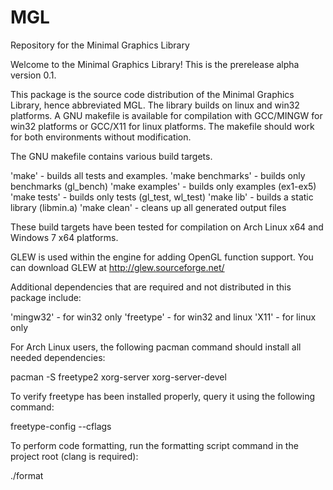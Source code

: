 # MGL
Repository for the Minimal Graphics Library

Welcome to the Minimal Graphics Library! This is the prerelease alpha version 0.1.

This package is the source code distribution of the Minimal Graphics Library, hence abbreviated MGL. The library builds on linux and win32 platforms. 
A GNU makefile is available for compilation with GCC/MINGW for win32 platforms or GCC/X11 for linux platforms. 
The makefile should work for both environments without modification.

The GNU makefile contains various build targets.

'make' - builds all tests and examples.
'make benchmarks' - builds only benchmarks (gl_bench)
'make examples' - builds only examples (ex1-ex5)
'make tests' - builds only tests (gl_test, wl_test)
'make lib' - builds a static library (libmin.a)
'make clean' - cleans up all generated output files

These build targets have been tested for compilation on Arch Linux x64 and Windows 7 x64 platforms.

GLEW is used within the engine for adding OpenGL function support.
You can download GLEW at http://glew.sourceforge.net/

Additional dependencies that are required and not distributed in this package include:

'mingw32' - for win32 only
'freetype' - for win32 and linux
'X11' - for linux only

For Arch Linux users, the following pacman command should install all needed dependencies:

pacman -S freetype2 xorg-server xorg-server-devel

To verify freetype has been installed properly, query it using the following command:

freetype-config --cflags

To perform code formatting, run the formatting script command in the project root (clang is required):

./format